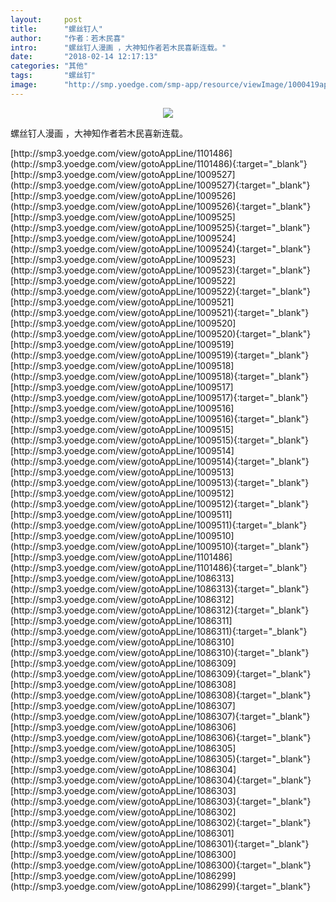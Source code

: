 ```yaml
---
layout:     post
title:      "螺丝钉人"
author:     "作者：若木民喜"
intro:      "螺丝钉人漫画 ，大神知作者若木民喜新连载。"
date:       "2018-02-14 12:17:13"
categories: "其他"
tags:       "螺丝钉"
image:      "http://smp.yoedge.com/smp-app/resource/viewImage/1000419appline.png"
---
```

<div style="text-align: center">
<p><img src="http://smp.yoedge.com/smp-app/resource/viewImage/1000419appline.png"/></p>
</div>
<p class="post-meta">
<span>螺丝钉人漫画 ，大神知作者若木民喜新连载。</span>
</p>
[http://smp3.yoedge.com/view/gotoAppLine/1101486](http://smp3.yoedge.com/view/gotoAppLine/1101486){:target="_blank"}
[http://smp3.yoedge.com/view/gotoAppLine/1009527](http://smp3.yoedge.com/view/gotoAppLine/1009527){:target="_blank"}
[http://smp3.yoedge.com/view/gotoAppLine/1009526](http://smp3.yoedge.com/view/gotoAppLine/1009526){:target="_blank"}
[http://smp3.yoedge.com/view/gotoAppLine/1009525](http://smp3.yoedge.com/view/gotoAppLine/1009525){:target="_blank"}
[http://smp3.yoedge.com/view/gotoAppLine/1009524](http://smp3.yoedge.com/view/gotoAppLine/1009524){:target="_blank"}
[http://smp3.yoedge.com/view/gotoAppLine/1009523](http://smp3.yoedge.com/view/gotoAppLine/1009523){:target="_blank"}
[http://smp3.yoedge.com/view/gotoAppLine/1009522](http://smp3.yoedge.com/view/gotoAppLine/1009522){:target="_blank"}
[http://smp3.yoedge.com/view/gotoAppLine/1009521](http://smp3.yoedge.com/view/gotoAppLine/1009521){:target="_blank"}
[http://smp3.yoedge.com/view/gotoAppLine/1009520](http://smp3.yoedge.com/view/gotoAppLine/1009520){:target="_blank"}
[http://smp3.yoedge.com/view/gotoAppLine/1009519](http://smp3.yoedge.com/view/gotoAppLine/1009519){:target="_blank"}
[http://smp3.yoedge.com/view/gotoAppLine/1009518](http://smp3.yoedge.com/view/gotoAppLine/1009518){:target="_blank"}
[http://smp3.yoedge.com/view/gotoAppLine/1009517](http://smp3.yoedge.com/view/gotoAppLine/1009517){:target="_blank"}
[http://smp3.yoedge.com/view/gotoAppLine/1009516](http://smp3.yoedge.com/view/gotoAppLine/1009516){:target="_blank"}
[http://smp3.yoedge.com/view/gotoAppLine/1009515](http://smp3.yoedge.com/view/gotoAppLine/1009515){:target="_blank"}
[http://smp3.yoedge.com/view/gotoAppLine/1009514](http://smp3.yoedge.com/view/gotoAppLine/1009514){:target="_blank"}
[http://smp3.yoedge.com/view/gotoAppLine/1009513](http://smp3.yoedge.com/view/gotoAppLine/1009513){:target="_blank"}
[http://smp3.yoedge.com/view/gotoAppLine/1009512](http://smp3.yoedge.com/view/gotoAppLine/1009512){:target="_blank"}
[http://smp3.yoedge.com/view/gotoAppLine/1009511](http://smp3.yoedge.com/view/gotoAppLine/1009511){:target="_blank"}
[http://smp3.yoedge.com/view/gotoAppLine/1009510](http://smp3.yoedge.com/view/gotoAppLine/1009510){:target="_blank"}
[http://smp3.yoedge.com/view/gotoAppLine/1101486](http://smp3.yoedge.com/view/gotoAppLine/1101486){:target="_blank"}
[http://smp3.yoedge.com/view/gotoAppLine/1086313](http://smp3.yoedge.com/view/gotoAppLine/1086313){:target="_blank"}
[http://smp3.yoedge.com/view/gotoAppLine/1086312](http://smp3.yoedge.com/view/gotoAppLine/1086312){:target="_blank"}
[http://smp3.yoedge.com/view/gotoAppLine/1086311](http://smp3.yoedge.com/view/gotoAppLine/1086311){:target="_blank"}
[http://smp3.yoedge.com/view/gotoAppLine/1086310](http://smp3.yoedge.com/view/gotoAppLine/1086310){:target="_blank"}
[http://smp3.yoedge.com/view/gotoAppLine/1086309](http://smp3.yoedge.com/view/gotoAppLine/1086309){:target="_blank"}
[http://smp3.yoedge.com/view/gotoAppLine/1086308](http://smp3.yoedge.com/view/gotoAppLine/1086308){:target="_blank"}
[http://smp3.yoedge.com/view/gotoAppLine/1086307](http://smp3.yoedge.com/view/gotoAppLine/1086307){:target="_blank"}
[http://smp3.yoedge.com/view/gotoAppLine/1086306](http://smp3.yoedge.com/view/gotoAppLine/1086306){:target="_blank"}
[http://smp3.yoedge.com/view/gotoAppLine/1086305](http://smp3.yoedge.com/view/gotoAppLine/1086305){:target="_blank"}
[http://smp3.yoedge.com/view/gotoAppLine/1086304](http://smp3.yoedge.com/view/gotoAppLine/1086304){:target="_blank"}
[http://smp3.yoedge.com/view/gotoAppLine/1086303](http://smp3.yoedge.com/view/gotoAppLine/1086303){:target="_blank"}
[http://smp3.yoedge.com/view/gotoAppLine/1086302](http://smp3.yoedge.com/view/gotoAppLine/1086302){:target="_blank"}
[http://smp3.yoedge.com/view/gotoAppLine/1086301](http://smp3.yoedge.com/view/gotoAppLine/1086301){:target="_blank"}
[http://smp3.yoedge.com/view/gotoAppLine/1086300](http://smp3.yoedge.com/view/gotoAppLine/1086300){:target="_blank"}
[http://smp3.yoedge.com/view/gotoAppLine/1086299](http://smp3.yoedge.com/view/gotoAppLine/1086299){:target="_blank"}


